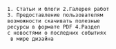 <!-- ---Одностраичный сайт "о дизайне"--- -->
    1. Статьи и блоги 2.Галерея работ 
    3. Предоставление пользователям 
    возможности скачивать полезные 
    ресурсы в формате PDF 4.Раздел
    с новостями о последних событиях
     в мире дизайна